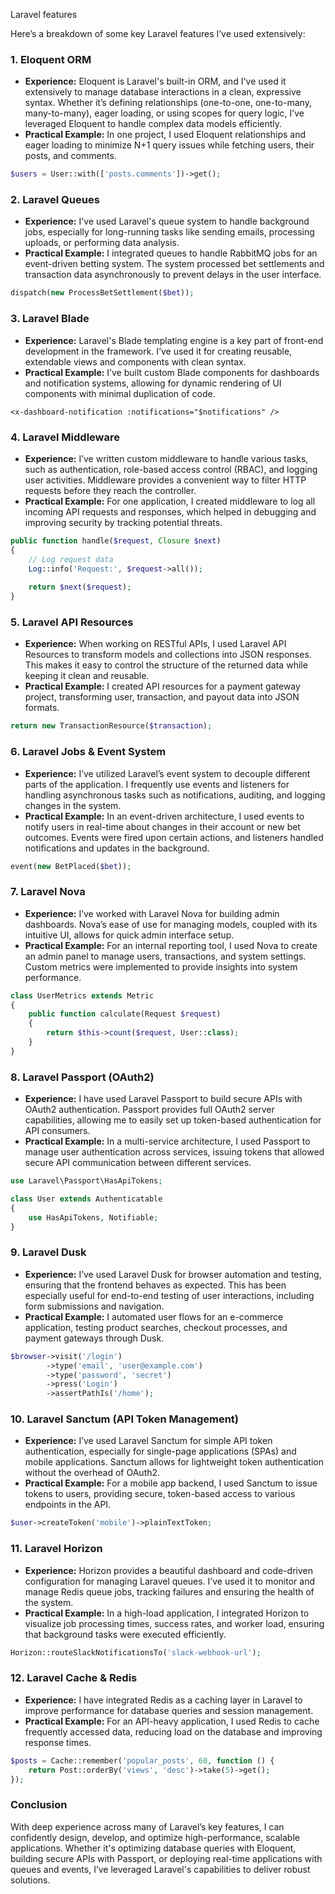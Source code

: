 Laravel features

Here’s a breakdown of some key Laravel features I’ve used extensively:

### 1. **Eloquent ORM**
   - **Experience:** Eloquent is Laravel's built-in ORM, and I've used it extensively to manage database interactions in a clean, expressive syntax. Whether it’s defining relationships (one-to-one, one-to-many, many-to-many), eager loading, or using scopes for query logic, I’ve leveraged Eloquent to handle complex data models efficiently.
   - **Practical Example:** In one project, I used Eloquent relationships and eager loading to minimize N+1 query issues while fetching users, their posts, and comments.

```php
$users = User::with(['posts.comments'])->get();
```

### 2. **Laravel Queues**
   - **Experience:** I've used Laravel's queue system to handle background jobs, especially for long-running tasks like sending emails, processing uploads, or performing data analysis.
   - **Practical Example:** I integrated queues to handle RabbitMQ jobs for an event-driven betting system. The system processed bet settlements and transaction data asynchronously to prevent delays in the user interface.

```php
dispatch(new ProcessBetSettlement($bet));
```

### 3. **Laravel Blade**
   - **Experience:** Laravel's Blade templating engine is a key part of front-end development in the framework. I’ve used it for creating reusable, extendable views and components with clean syntax.
   - **Practical Example:** I’ve built custom Blade components for dashboards and notification systems, allowing for dynamic rendering of UI components with minimal duplication of code.

```blade
<x-dashboard-notification :notifications="$notifications" />
```

### 4. **Laravel Middleware**
   - **Experience:** I’ve written custom middleware to handle various tasks, such as authentication, role-based access control (RBAC), and logging user activities. Middleware provides a convenient way to filter HTTP requests before they reach the controller.
   - **Practical Example:** For one application, I created middleware to log all incoming API requests and responses, which helped in debugging and improving security by tracking potential threats.

```php
public function handle($request, Closure $next)
{
    // Log request data
    Log::info('Request:', $request->all());
    
    return $next($request);
}
```

### 5. **Laravel API Resources**
   - **Experience:** When working on RESTful APIs, I used Laravel API Resources to transform models and collections into JSON responses. This makes it easy to control the structure of the returned data while keeping it clean and reusable.
   - **Practical Example:** I created API resources for a payment gateway project, transforming user, transaction, and payout data into JSON formats.

```php
return new TransactionResource($transaction);
```

### 6. **Laravel Jobs & Event System**
   - **Experience:** I’ve utilized Laravel’s event system to decouple different parts of the application. I frequently use events and listeners for handling asynchronous tasks such as notifications, auditing, and logging changes in the system.
   - **Practical Example:** In an event-driven architecture, I used events to notify users in real-time about changes in their account or new bet outcomes. Events were fired upon certain actions, and listeners handled notifications and updates in the background.

```php
event(new BetPlaced($bet));
```

### 7. **Laravel Nova**
   - **Experience:** I’ve worked with Laravel Nova for building admin dashboards. Nova’s ease of use for managing models, coupled with its intuitive UI, allows for quick admin interface setup.
   - **Practical Example:** For an internal reporting tool, I used Nova to create an admin panel to manage users, transactions, and system settings. Custom metrics were implemented to provide insights into system performance.

```php
class UserMetrics extends Metric
{
    public function calculate(Request $request)
    {
        return $this->count($request, User::class);
    }
}
```

### 8. **Laravel Passport (OAuth2)**
   - **Experience:** I have used Laravel Passport to build secure APIs with OAuth2 authentication. Passport provides full OAuth2 server capabilities, allowing me to easily set up token-based authentication for API consumers.
   - **Practical Example:** In a multi-service architecture, I used Passport to manage user authentication across services, issuing tokens that allowed secure API communication between different services.

```php
use Laravel\Passport\HasApiTokens;

class User extends Authenticatable
{
    use HasApiTokens, Notifiable;
}
```

### 9. **Laravel Dusk**
   - **Experience:** I’ve used Laravel Dusk for browser automation and testing, ensuring that the frontend behaves as expected. This has been especially useful for end-to-end testing of user interactions, including form submissions and navigation.
   - **Practical Example:** I automated user flows for an e-commerce application, testing product searches, checkout processes, and payment gateways through Dusk.

```php
$browser->visit('/login')
        ->type('email', 'user@example.com')
        ->type('password', 'secret')
        ->press('Login')
        ->assertPathIs('/home');
```

### 10. **Laravel Sanctum (API Token Management)**
   - **Experience:** I’ve used Laravel Sanctum for simple API token authentication, especially for single-page applications (SPAs) and mobile applications. Sanctum allows for lightweight token authentication without the overhead of OAuth2.
   - **Practical Example:** For a mobile app backend, I used Sanctum to issue tokens to users, providing secure, token-based access to various endpoints in the API.

```php
$user->createToken('mobile')->plainTextToken;
```

### 11. **Laravel Horizon**
   - **Experience:** Horizon provides a beautiful dashboard and code-driven configuration for managing Laravel queues. I’ve used it to monitor and manage Redis queue jobs, tracking failures and ensuring the health of the system.
   - **Practical Example:** In a high-load application, I integrated Horizon to visualize job processing times, success rates, and worker load, ensuring that background tasks were executed efficiently.

```php
Horizon::routeSlackNotificationsTo('slack-webhook-url');
```

### 12. **Laravel Cache & Redis**
   - **Experience:** I have integrated Redis as a caching layer in Laravel to improve performance for database queries and session management.
   - **Practical Example:** For an API-heavy application, I used Redis to cache frequently accessed data, reducing load on the database and improving response times.

```php
$posts = Cache::remember('popular_posts', 60, function () {
    return Post::orderBy('views', 'desc')->take(5)->get();
});
```

### Conclusion
With deep experience across many of Laravel’s key features, I can confidently design, develop, and optimize high-performance, scalable applications. Whether it's optimizing database queries with Eloquent, building secure APIs with Passport, or deploying real-time applications with queues and events, I’ve leveraged Laravel's capabilities to deliver robust solutions.
